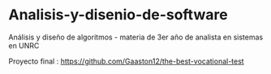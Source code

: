 # Analisis-y-disenio-de-software
Análisis y diseño de algoritmos - materia de 3er año de analista en sistemas en UNRC

Proyecto final : https://github.com/Gaaston12/the-best-vocational-test
